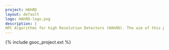 ```yaml
---
project: HAhRD
layout: default
logo: HAhRD-logo.png
description: |
HPC Algorithms for high Resolution Detectors (HAhRD). The aim of this project is to investigate new methods based on statistics, Machine Learning, and/or image processing for high resolution detectors of sub-detectors in HEP. In addition, the studied algorithms must have all the good properties (parallel and vectorized) to run efficiently on extensible processor and GPU platforms (High Performance Computing). This project will be achieved with a strong collaboration with physicists.
---
```


{% include gsoc_project.ext %}
